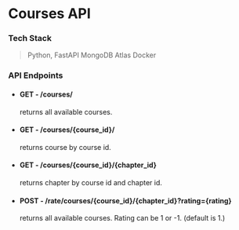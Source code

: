 # Courses API

### Tech Stack
> Python, FastAPI
> MongoDB Atlas
> Docker

### API Endpoints

- #### GET - /courses/
    returns all available courses.
- #### GET - /courses/{course_id}/
    returns course by course id.
- #### GET - /courses/{course_id}/{chapter_id}
    returns chapter by course id and chapter id.
- #### POST - /rate/courses/{course_id}/{chapter_id}?rating={rating}
    returns all available courses. Rating can be 1 or -1. (default is 1.)
    